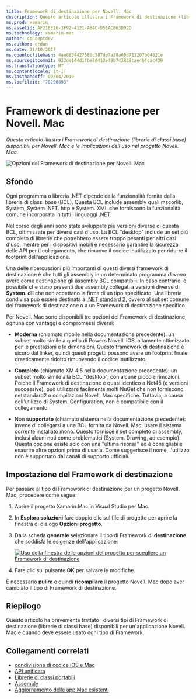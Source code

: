 ```yaml
---
title: Framework di destinazione per Novell. Mac
description: Questo articolo illustra i Framework di destinazione (librerie di classi base) disponibili per Novell. Mac e le implicazioni dell'uso nel progetto Novell. Mac.
ms.prod: xamarin
ms.assetid: AF21BE16-3F92-4121-AB4C-D51AC863D92D
ms.technology: xamarin-mac
author: conceptdev
ms.author: crdun
ms.date: 11/10/2017
ms.openlocfilehash: 4ae8834427580c387de7a38a69d711207b04821e
ms.sourcegitcommit: 933de144d1fbe7d412e49b743839cae4bfcac439
ms.translationtype: MT
ms.contentlocale: it-IT
ms.lasthandoff: 09/04/2019
ms.locfileid: "70290893"
---
```

# <a name="target-framework-for-xamarinmac"></a>Framework di destinazione per Novell. Mac

_Questo articolo illustra i Framework di destinazione (librerie di classi base) disponibili per Novell. Mac e le implicazioni dell'uso nel progetto Novell. Mac._

![Opzioni del Framework di destinazione per Novell. Mac](target-framework-images/select-target.png "Opzioni del Framework di destinazione per Novell. Mac")

## <a name="background"></a>Sfondo

Ogni programma o libreria .NET dipende dalla funzionalità fornita dalla libreria di classi base (BCL). Questa BCL include assembly quali mscorlib, System, System .NET. http e System. XML che forniscono la funzionalità comune incorporata in tutti i linguaggi .NET.

Nel corso degli anni sono state sviluppate più versioni diverse di questa BCL, ottimizzate per diversi casi d'uso. La BCL "desktop" include un set più completo di librerie che potrebbero essere troppo pesanti per altri casi d'uso, mentre per i dispositivi mobili è necessario garantire la sicurezza delle API per il collegamento, che rimuove il codice inutilizzato per ridurre il footprint dell'applicazione.

Una delle ripercussioni più importanti di questi diversi framework di destinazione è che tutti gli assembly in un determinato programma *devono* avere come destinazione gli assembly BCL compatibili. In caso contrario, è possibile che siano presenti due assembly collegati a versioni diverse di **System. dll** che non accettano la firma di un tipo specificato. Una libreria condivisa può essere destinata a [.NET standard 2](https://blog.xamarin.com/share-code-net-standard-2-0/), ovvero al subset comune dei framework di destinazione o a un Framework di destinazione specifico.

Per Novell. Mac sono disponibili tre opzioni del Framework di destinazione, ognuna con vantaggi e compromessi diversi:

- **Moderna** (chiamato mobile nella documentazione precedente): un subset molto simile a quello di Powers Novell. iOS, altamente ottimizzato per le prestazioni e le dimensioni. Questo framework di destinazione è sicuro dal linker, quindi questi progetti possono avere un footprint finale drasticamente ridotto rimuovendo il codice inutilizzato.

- **Completo** (chiamato XM 4,5 nella documentazione precedente): un subset molto simile alla BCL "desktop", con alcune piccole rimozioni. Poiché il Framework di destinazione è quasi identico a Net45 (e versioni successive), può utilizzare facilmente molti NuGet che non forniscono netstandard2 o compilazioni Novell. Mac specifiche. Tuttavia, a causa dell'utilizzo di System. Configuration, non è compatibile con il collegamento.

- Non **supportato** (chiamato sistema nella documentazione precedente): invece di collegarsi a una BCL fornita da Novell. Mac, usare il sistema corrente installato mono. Questo fornisce il set completo di assembly, inclusi alcuni noti come problematici (System. Drawing, ad esempio). Questa opzione esiste solo con una "ultima risorsa" ed è consigliabile esaurire altre opzioni prima di usarla. Come suggerisce il nome, l'utilizzo non è supportato dai canali di supporto ufficiali.

## <a name="setting-the-target-framework"></a>Impostazione del Framework di destinazione

Per passare al tipo di Framework di destinazione per un progetto Novell. Mac, procedere come segue:

1. Aprire il progetto Xamarin.Mac in Visual Studio per Mac.
2. In **Esplora soluzioni** fare doppio clic sul file di progetto per aprire la finestra di dialogo **Opzioni progetto**.
3. Dalla scheda **generale** selezionare il tipo di Framework di **destinazione** che soddisfa le esigenze dell'applicazione:

    [![Uso della finestra delle opzioni del progetto per scegliere un Framework di destinazione](target-framework-images/select-target-full.png "Uso della finestra delle opzioni del progetto per scegliere un Framework di destinazione")](target-framework-images/select-target-full-large.png#lightbox)

4. Fare clic sul pulsante **OK** per salvare le modifiche.

È necessario **pulire** e quindi **ricompilare** il progetto Novell. Mac dopo aver cambiato il tipo di Framework di destinazione.

## <a name="summary"></a>Riepilogo

Questo articolo ha brevemente trattato i diversi tipi di Framework di destinazione (librerie di classi base) disponibili per un'applicazione Novell. Mac e quando deve essere usato ogni tipo di Framework.


## <a name="related-links"></a>Collegamenti correlati

- [condivisione di codice iOS e Mac](~/cross-platform/macios/index.md)
- [API unificata](~/cross-platform/macios/unified/index.md)
- [Librerie di classi portabili](~/cross-platform/app-fundamentals/pcl.md)
- [Assembly](~/cross-platform/internals/available-assemblies.md)
- [Aggiornamento delle app Mac esistenti](~/cross-platform/macios/unified/updating-mac-apps.md)
